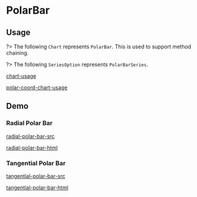 # PolarBar

## Usage

?> The following `Chart` represents `PolarBar`. This is used to support method chaining. 

?> The following `SeriesOption` represents `PolarBarSeries`.

[chart-usage](chart-usage.md ':include')

[polar-coord-chart-usage](polar-coord-chart-usage.md ':include')

## Demo

### Radial Polar Bar

[radial-polar-bar-src](../_media/polar-bar/radial-polar-bar-src.md ':include')

[radial-polar-bar-html](../_media/polar-bar/radial-polar-bar.html ':include :type=iframe')

### Tangential Polar Bar

[tangential-polar-bar-src](../_media/polar-bar/tangential-polar-bar-src.md ':include')

[tangential-polar-bar-html](../_media/polar-bar/tangential-polar-bar.html ':include :type=iframe')
